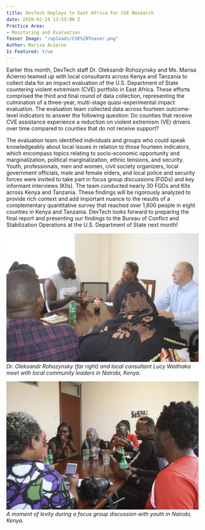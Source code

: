 ```yaml
---
title: DevTech Deploys to East Africa for CVE Research
date: 2020-02-24 13:53:00 Z
Practice Area:
- Monitoring and Evaluation
Teaser Image: "/uploads/CVE%20Teaser.png"
Author: Marisa Acierno
Is Featured: true
---
```


Earlier this month, DevTech staff Dr. Oleksandr Rohozynsky and Ms. Marisa Acierno teamed up with local consultants across Kenya and Tanzania to collect data for an impact evaluation of the U.S. Department of State countering violent extremism (CVE) portfolio in East Africa. These efforts comprised the third and final round of data collection, representing the culmination of a three-year, multi-stage quasi-experimental impact evaluation. The evaluation team collected data across fourteen outcome-level indicators to answer the following question: Do counties that receive CVE assistance experience a reduction on violent extremism (VE) drivers over time compared to counties that do not receive support?

The evaluation team identified individuals and groups who could speak knowledgeably about local issues in relation to those fourteen indicators, which encompass topics relating to socio-economic opportunity and marginalization, political marginalization, ethnic tensions, and security. Youth, professionals, men and women, civil society organizers, local government officials, male and female elders, and local police and security forces were invited to take part in focus group discussions (FGDs) and key informant interviews (KIIs). The team conducted nearly 30 FGDs and KIIs across Kenya and Tanzania. These findings will be rigorously analyzed to provide rich context and add important nuance to the results of a complementary quantitative survey that reached over 1,600 people in eight counties in Kenya and Tanzania. DevTech looks forward to preparing the final report and presenting our findings to the Bureau of Conflict and Stabilization Operations at the U.S. Department of State next month!

![CVE 1.jpg](/uploads/CVE%201.jpg)
*Dr. Oleksandr Rohozynsky (far right) and local consultant Lucy Waithaka meet with local community leaders in Nairobi, Kenya.*


![CVE 2.jpg](/uploads/CVE%202.jpg)
*A moment of levity during a focus group discussion with youth in Nairobi, Kenya.*